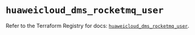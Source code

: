# `huaweicloud_dms_rocketmq_user`

Refer to the Terraform Registry for docs: [`huaweicloud_dms_rocketmq_user`](https://registry.terraform.io/providers/huaweicloud/huaweicloud/1.71.1/docs/resources/dms_rocketmq_user).
